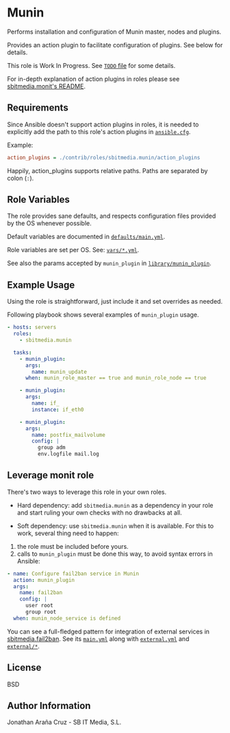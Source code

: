 Munin
=====

Performs installation and configuration of Munin master, nodes and plugins.

Provides an action plugin to facilitate configuration of plugins. See below for
details.

This role is Work In Progress. See [`TODO` file](TODO.md) for some details.

For in-depth explanation of action plugins in roles please see
[sbitmedia.monit's README](https://github.com/sbitmedia/ansible-monit/blob/master/README.md).

Requirements
------------

Since Ansible doesn't support action plugins in roles, it is needed to
explicitly add the path to this role's action plugins in [`ansible.cfg`](https://github.com/ansible/ansible/blob/devel/examples/ansible.cfg).

Example:

```ini
action_plugins = ./contrib/roles/sbitmedia.munin/action_plugins
```

Happily, action_plugins supports relative paths. Paths are separated by colon
(`:`).


Role Variables
--------------

The role provides sane defaults, and respects configuration files provided by
the OS whenever possible.

Default variables are documented in [`defaults/main.yml`](defaults/main.yml).

Role variables are set per OS. See: [`vars/*.yml`](vars/).

See also the params accepted by `munin_plugin` in [`library/munin_plugin`](library/munin_plugin).


Example Usage
-------------

Using the role is straightforward, just include it and set overrides as needed.

Following playbook shows several examples of `munin_plugin` usage.

```yaml
- hosts: servers
  roles:
    - sbitmedia.munin

  tasks:
    - munin_plugin: 
      args:
        name: munin_update
      when: munin_role_master == true and munin_role_node == true

    - munin_plugin:
      args:
        name: if_
        instance: if_eth0

    - munin_plugin:
      args:
        name: postfix_mailvolume
        config: |
          group adm
          env.logfile mail.log
```

Leverage monit role
-------------------

There's two ways to leverage this role in your own roles.

 * Hard dependency: add `sbitmedia.munin` as a dependency in your role and start
ruling your own checks with no drawbacks at all.

 * Soft dependency: use `sbitmedia.munin` when it is available. For this to
work, several thing need to happen:
1. the role must be included before yours.
1. calls to `munin_plugin` must be done this way, to avoid syntax errors in
Ansible:

```yaml
- name: Configure fail2ban service in Munin
  action: munin_plugin
  args:
    name: fail2ban
    config: |
      user root
      group root
  when: munin_node_service is defined
```

You can see a full-fledged pattern for integration of external services in
[sbitmedia.fail2ban](https://github.com/sbitmedia/ansible-fail2ban). See its
[`main.yml`](https://github.com/sbitmedia/ansible-fail2ban/blob/master/tasks/main.yml#L34)
along with [`external.yml`](https://github.com/sbitmedia/ansible-fail2ban/blob/master/tasks/external.yml)
and [`external/*`](https://github.com/sbitmedia/ansible-fail2ban/blob/master/tasks/external).


License
-------

BSD

Author Information
------------------

Jonathan Araña Cruz - SB IT Media, S.L.

